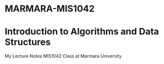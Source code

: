 # MARMARA-MIS1042

# Introduction to Algorithms and Data Structures

My Lecture Notes MIS1042 Class at Marmara University
